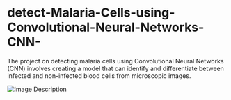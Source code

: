 # detect-Malaria-Cells-using-Convolutional-Neural-Networks-CNN-
The project on detecting malaria cells using Convolutional Neural Networks (CNN) involves creating a model that can identify and differentiate between infected and non-infected blood cells from microscopic images.

  ![Image Description](images/1-s2.0-S0010482522004279-gr2.jpg)
